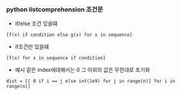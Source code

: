 ﻿### python listcomprehension 조건문
- if/else 조건 있을떄
 ```
[f(x) if condition else g(x) for x in sequence]
```
- if조건만 있을떄
```
[f(x) for x in sequence if condition]
```
- 예시 같은 index에대해서는 0 그 이외의 값은 무한대로 초기화
```
dist = [[ 0 if i == j else int(1e9) for j in range(n)] for i in range(n)]
```
